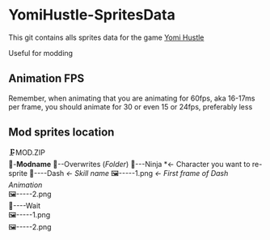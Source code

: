 # YomiHustle-SpritesData

This git contains alls sprites data for the game [Yomi Hustle](https://ivysly.itch.io/yomi-hustle)

Useful for modding

## Animation FPS
Remember, when animating that you are animating for 60fps, aka 16-17ms per frame, you should animate for 30 or even 15 or 24fps, preferably less


## Mod sprites location
🗜️MOD.ZIP  
📁-**Modname** 
📁--Overwrites  (*Folder*)
📁---Ninja  *<- Character you want to re-sprite
📁----Dash  *<- Skill name*
🖼️-----1.png *<- First frame of Dash Animation*  
🖼️-----2.png  
📁----Wait  
🖼️-----1.png  
🖼️-----2.png  